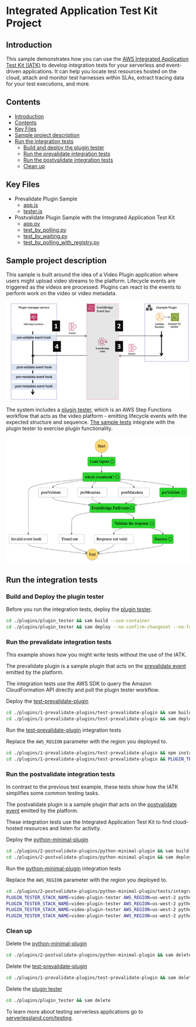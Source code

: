 # Integrated Application Test Kit Project

## Introduction

This sample demonstrates how you can use the [AWS Integrated Application Test Kit (IATK)](https://awslabs.github.io/aws-iatk/) to develop integration tests for your serverless and event-driven applications. It can help you locate test resources hosted on the cloud, attach and monitor test harnesses within SLAs, extract tracing data for your test executions, and more.

## Contents

* [Introduction](#introduction)
* [Contents](#contents)
* [Key Files](#key-files)
* [Sample project description](#sample-project-description)
* [Run the integration tests](#run-the-integration-tests)
  * [Build and deploy the plugin tester](#build-and-deploy-the-plugin-tester)
  * [Run the prevalidate integration tests](#run-the-prevalidate-integration-tests)
  * [Run the postvalidate integration tests](#run-the-postvalidate-integration-tests)
  * [Clean up](#clean-up)

## Key Files

* Prevalidate Plugin Sample
  * [app.js](./plugins/1-prevalidate-plugins/test-prevalidate-plugin/functions/app.js)
  * [tester.js](./plugins/1-prevalidate-plugins/test-prevalidate-plugin/tests/tester.js)
* Postvalidate Plugin Sample with the Integrated Application Test Kit
  * [app.py](./plugins/2-postvalidate-plugins/python-minimal-plugin/functions/app.py)
  * [test_by_polling.py](./plugins/2-postvalidate-plugins/python-minimal-plugin/tests/integration/test_by_polling.py)
  * [test_by_waiting.py](./plugins/2-postvalidate-plugins/python-minimal-plugin/tests/integration/test_by_waiting.py)
  * [test_by_polling_with_registry.py](./plugins/2-postvalidate-plugins/python-minimal-plugin/tests/integration/app.py)

## Sample project description

This sample is built around the idea of a Video Plugin application where users might upload video streams to the platform. Lifecycle events are triggered as the videos are processed. Plugins can react to the events to perform work on the video or video metadata.

![Architecture](./img/architecture.png)

The system includes a [plugin tester](./plugins/plugin_tester/README.md), which is an AWS Step Functions workflow that acts as the video platform - emitting lifecycle events with the expected structure and sequence. [The sample tests](./plugins/2-postvalidate-plugins/python-minimal-plugin/tests/) integrate with the plugin tester to exercise plugin functionality.

![Plugin Tester](./img/plugin_tester_1.png)

## Run the integration tests

### Build and Deploy the plugin tester

Before you run the integration tests, deploy the [plugin tester](./plugins/plugin_tester/).

```bash
cd ./plugins/plugin_tester && sam build --use-container
cd ./plugins/plugin_tester && sam deploy --no-confirm-changeset --no-fail-on-empty-changeset
```

### Run the prevalidate integration tests

This example shows how you might write tests without the use of the IATK.

The prevalidate plugin is a sample plugin that acts on the [prevalidate event](./events/1-prevalidate-event.md) emitted by the platform. 

The integration tests use the AWS SDK to query the Amazon CloudFormation API directly and poll the plugin tester workflow.

Deploy the [test-prevalidate-plugin](./plugins/1-prevalidate-plugins/test-prevalidate-plugin/)

```bash
cd ./plugins/1-prevalidate-plugins/test-prevalidate-plugin && sam build --use-container
cd ./plugins/1-prevalidate-plugins/test-prevalidate-plugin && sam deploy --no-confirm-changeset --no-fail-on-empty-changeset
```

Run the [test-prevalidate-plugin](./plugins/1-prevalidate-plugins/test-prevalidate-plugin/) integration tests

Replace the `AWS_REGION` parameter with the region you deployed to.

```bash
cd ./plugins/1-prevalidate-plugins/test-prevalidate-plugin && npm install
cd ./plugins/1-prevalidate-plugins/test-prevalidate-plugin && PLUGIN_TESTER_STACK_NAME=video-plugin-tester AWS_REGION=us-west-2 npm test
```

### Run the postvalidate integration tests

In contrast to the previous test example, these tests show how the IATK simplifies some common testing tasks.

The postvalidate plugin is a sample plugin that acts on the [postvalidate event](./events/2-postvalidate-event.md) emitted by the platform. 

These integration tests use the Integrated Application Test Kit to find cloud-hosted resources and listen for activity.

Deploy the [python-minimal-plugin](./plugins/2-postvalidate-plugins/python-minimal-plugin/)

```bash
cd ./plugins/2-postvalidate-plugins/python-minimal-plugin && sam build --use-container
cd ./plugins/2-postvalidate-plugins/python-minimal-plugin && sam deploy --no-confirm-changeset --no-fail-on-empty-changeset
```

Run the [python-minimal-plugin](./plugins/2-postvalidate-plugins/python-minimal-plugin/) integration tests

Replace the `AWS_REGION` parameter with the region you deployed to.

```bash
cd ./plugins/2-postvalidate-plugins/python-minimal-plugin/tests/integration
PLUGIN_TESTER_STACK_NAME=video-plugin-tester AWS_REGION=us-west-2 python3 -m unittest ./test_by_polling.py
PLUGIN_TESTER_STACK_NAME=video-plugin-tester AWS_REGION=us-west-2 python3 -m unittest ./test_by_waiting.py
PLUGIN_TESTER_STACK_NAME=video-plugin-tester AWS_REGION=us-west-2 python3 -m unittest ./test_by_polling_with_registry.py
PLUGIN_TESTER_STACK_NAME=video-plugin-tester AWS_REGION=us-west-2 python3 -m unittest ./test_trace.py
```

### Clean up

Delete the [python-minimal-plugin](./plugins/2-postvalidate-plugins/python-minimal-plugin/)

```bash
cd ./plugins/2-postvalidate-plugins/python-minimal-plugin && sam delete
```

Delete the [test-prevalidate-plugin](./plugins/1-prevalidate-plugins/test-prevalidate-plugin/)

```bash
cd ./plugins/1-prevalidate-plugins/test-prevalidate-plugin && sam delete
```

Delete the [plugin tester](./plugins/plugin_tester/)

```bash
cd ./plugins/plugin_tester && sam delete
```

To learn more about testing serverless applications go to [serverlessland.com/testing](https://serverlessland.com/testing).